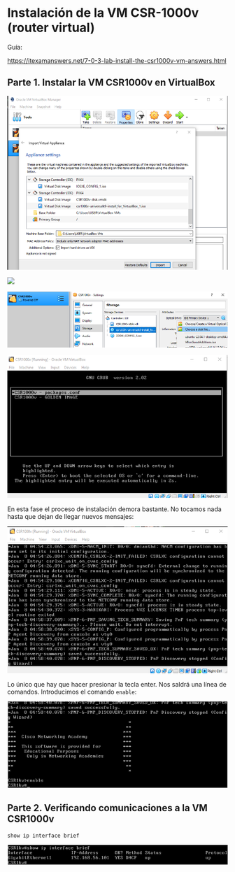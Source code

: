 # Instalación de la VM CSR-1000v (router virtual)

Guía: 

https://itexamanswers.net/7-0-3-lab-install-the-csr1000v-vm-answers.html

## Parte 1. Instalar la VM CSR1000v en VirtualBox

![](pics_gifs/2023-01-07-23-32-40.png)

![](pics_gifs/2023-01-07-23-40-31.png)

![](pics_gifs/2023-01-07-23-41-26.png)

![](pics_gifs/2023-01-07-23-52-07.png)

En esta fase el proceso de instalación demora bastante. No tocamos nada hasta que dejan de llegar nuevos mensajes:

![](pics_gifs/2023-01-07-23-59-17.png)

Lo único que hay que hacer presionar la tecla enter. Nos saldrá una línea de comandos. Introducimos el comando `enable`:


![](pics_gifs/2023-01-08-00-09-42.png)

## Parte 2. Verificando comunicaciones a la VM CSR1000v

```
show ip interface brief
```

![](pics_gifs/2023-01-08-00-20-33.png)